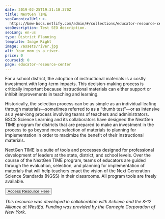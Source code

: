```yaml
---
date: 2019-02-25T19:31:10.370Z
title: NextGen TIME
seoCanonicalUrl: >-
  https://bmw-bscs.netlify.com/admin/#/collections/educator-resource-center/nextgentime
seoDescription: Test SEO description.
seoLang: en-us
type: District Planning
template: Image Right
image: /assets/river.jpg
alt: Your mom is a river.
price: 0
courseId: 0
page: educator-resource-center
---
```

For a school district, the adoption of instructional materials is a costly investment with long-term impacts. This decision-making process is critically important because instructional materials can either support or inhibit improvements in teaching and learning.

Historically, the selection process can be as simple as an individual leafing through materials—sometimes referred to as a “thumb test”—or as intensive as a year-long process involving teams of teachers and administrators. BSCS Science Learning and its collaborators have designed the NextGen TIME program for districts that are prepared to make an investment in the process to go beyond mere selection of materials to planning for implementation in order to maximize the benefit of their instructional materials. 

NextGen TIME is a suite of tools and processes designed for professional development of leaders at the state, district, and school levels. Over the course of the NextGen TIME program, teams of educators are guided through the evaluation, selection, and planning for implementation of materials that will help teachers enact the vision of the Next Generation Science Standards (NGSS) in their classrooms. All program tools are freely available.

<button class="btn btn-primary"><a href="http://nextgentime.org/" target="_blank">Access Resource Here</a></button>

_This resource was developed in collaboration with Achieve and the K-12 Alliance at WestEd. Funding was provided by the Carnegie Corporation of New York._
